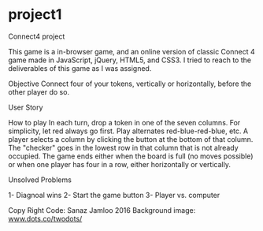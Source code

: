 # project1

Connect4 project

This game is a in-browser game, and an online version of classic Connect 4 game made in JavaScript, jQuery, HTML5, and CSS3.  I tried to reach to the deliverables of this game as I was assigned.  

Objective
Connect four of your tokens, vertically or horizontally, before the other player do so.


User Story

How to play
In each turn, drop a token in one of the seven columns. For simplicity, let red always go first.  Play alternates red-blue-red-blue, etc.  A player selects a column by clicking the button at the bottom of that column.  The "checker" goes in the lowest row in that column that is not already occupied.
The game ends either when the board is full (no moves possible) or when one player has four in a row, either horizontally or vertically.

Unsolved Problems

1- Diagnoal wins
2- Start the game button
3- Player vs. computer

Copy Right
Code: Sanaz Jamloo 2016
Background image: www.dots.co/twodots/
